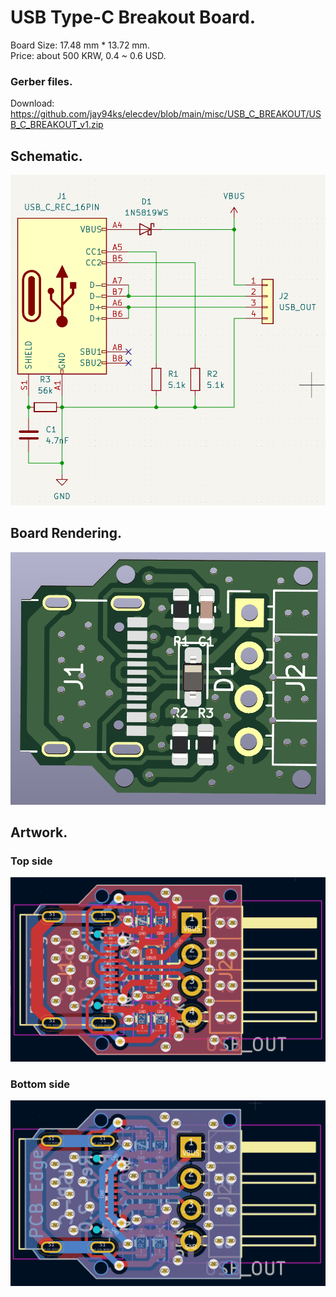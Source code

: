 # USB Type-C Breakout Board. 
Board Size: 17.48 mm * 13.72 mm.<br />
Price: about 500 KRW, 0.4 ~ 0.6 USD.

### Gerber files.
Download: https://github.com/jay94ks/elecdev/blob/main/misc/USB_C_BREAKOUT/USB_C_BREAKOUT_v1.zip

## Schematic.
![USB_C_BREAKOUT](https://github.com/jay94ks/elecdev/blob/main/misc/USB_C_BREAKOUT/v1/USB_C_BREAKOUT.png)

## Board Rendering.
![USB_C_BREAKOUT](https://github.com/jay94ks/elecdev/blob/main/misc/USB_C_BREAKOUT/v1/USB_C_BREAKOUT_BRD.png)

## Artwork.
### Top side
![USB_C_BREAKOUT](https://github.com/jay94ks/elecdev/blob/main/misc/USB_C_BREAKOUT/v1/USB_C_BREAKOUT_TOP.png)

### Bottom side
![USB_C_BREAKOUT](https://github.com/jay94ks/elecdev/blob/main/misc/USB_C_BREAKOUT/v1/USB_C_BREAKOUT_BOT.png)

